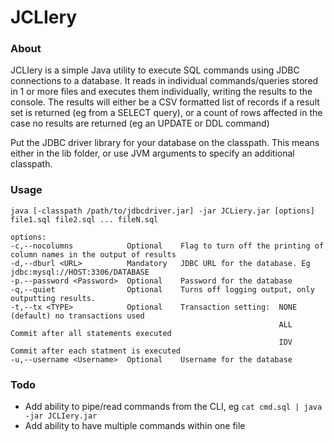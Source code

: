 JCLIery
=======
### About
JCLIery is a simple Java utility to execute SQL commands using JDBC connections to a database. It reads in individual commands/queries stored in 1 or more files and executes them individually, writing the results to the console. The results will either be a CSV formatted list of records if a result set is returned (eg from a SELECT query), or a count of rows affected in the case no results are returned (eg an UPDATE or DDL command)

Put the JDBC driver library for your database on the classpath. This means either in the lib folder, or use JVM arguments to specify an additional classpath.
### Usage
    java [-classpath /path/to/jdbcdriver.jar] -jar JCLiery.jar [options] file1.sql file2.sql ... fileN.sql
    
    options:
    -c,--nocolumns            Optional    Flag to turn off the printing of column names in the output of results
    -d,--dburl <URL>          Mandatory   JDBC URL for the database. Eg jdbc:mysql://HOST:3306/DATABASE
    -p.--password <Password>  Optional    Password for the database
    -q,--quiet                Optional    Turns off logging output, only outputting results.
    -t,--tx <TYPE>            Optional    Transaction setting:  NONE  (default) no transactions used
                                                                ALL   Commit after all statements executed
                                                                IDV   Commit after each statment is executed
    -u,--username <Username>  Optional    Username for the database
### Todo
* Add ability to pipe/read commands from the CLI, eg `cat cmd.sql | java -jar JCLIery.jar`
* Add ability to have multiple commands within one file


